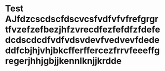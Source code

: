 # Test AJfdzcscdscfdscvcsfvdfvfvfrefgrgrtfvzefzefbezjhfzvrecdfezfefdfzfdefedcdscdcdfvdfvdsvdevfvedvevfdededdfcbjhjvhjbkcfferffercezfrrvfeeeffgregerjhhjgbjjkennlknjjkrdde
